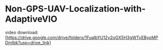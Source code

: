 # Non-GPS-UAV-Localization-with-AdaptiveVIO
video download: [https://drive.google.com/drive/folders/1FuaIbYU12y2oGX5H3gWTvEByoMPDmIbk?usp=drive_link]

